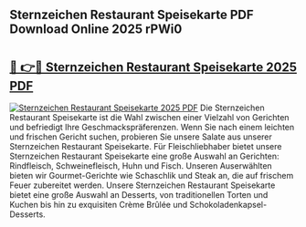 ## Sternzeichen Restaurant Speisekarte PDF Download Online 2025 rPWi0

# <h2><a href="http://gcbo7p.nevu.top/?p=Sternzeichen+Restaurant+Speisekarte">🔗 👉🔴 Sternzeichen Restaurant Speisekarte 2025 PDF</a></h2>

[![Sternzeichen Restaurant Speisekarte 2025 PDF](https://i.imgur.com/dBaPXMq.png)](http://gcbo7p.nevu.top/?p=Sternzeichen+Restaurant+Speisekarte)
Die Sternzeichen Restaurant Speisekarte ist die Wahl zwischen einer Vielzahl von Gerichten und befriedigt Ihre Geschmackspräferenzen. Wenn Sie nach einem leichten und frischen Gericht suchen, probieren Sie unsere Salate aus unserer Sternzeichen Restaurant Speisekarte. Für Fleischliebhaber bietet unsere Sternzeichen Restaurant Speisekarte eine große Auswahl an Gerichten: Rindfleisch, Schweinefleisch, Huhn und Fisch. Unseren Auserwählten bieten wir Gourmet-Gerichte wie Schaschlik und Steak an, die auf frischem Feuer zubereitet werden. Unsere Sternzeichen Restaurant Speisekarte bietet eine große Auswahl an Desserts, von traditionellen Torten und Kuchen bis hin zu exquisiten Crème Brûlée und Schokoladenkapsel-Desserts.
